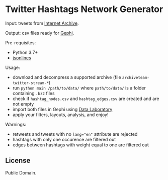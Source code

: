 # Twitter Hashtags Network Generator

Input: tweets from [Internet Archive](https://archive.org/search.php?query=collection%3Atwitterstream&sort=-publicdate).

Output: csv files ready for [Gephi](https://gephi.org/).

Pre-requisites:

- Python 3.7+
- [jsonlines](https://jsonlines.readthedocs.io/en/latest/)

Usage:

- download and decompress a supported archive (file `archiveteam-twitter-stream-*`)
- run `python main /path/to/data/` where `path/to/data/` is a folder containing `.bz2` files
- check if `hashtag_nodes.csv` and `hashtag_edges.csv` are created and are not empty
- import both files in Gephi using [Data Laboratory](https://github.com/gephi/gephi/wiki/Import-CSV-Data)
- apply your filters, layouts, analysis, and enjoy!

Warnings:

- retweets and tweets with no `lang="en"` attribute are rejected
- hashtags with only one occurence are filtered out
- edges between hashtags with weight equal to one are filtered out

## License

Public Domain.

